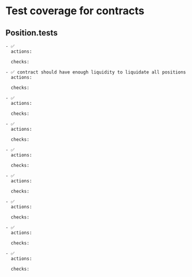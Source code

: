 # Test coverage for contracts

## Position.tests

    - ✅
      actions:

      checks:

    - ✅ contract should have enough liquidity to liquidate all positions
      actions:

      checks:

    - ✅
      actions:

      checks:

    - ✅
      actions:

      checks:

    - ✅
      actions:

      checks:

    - ✅
      actions:

      checks:

    - ✅
      actions:

      checks:

    - ✅
      actions:

      checks:

    - ✅
      actions:

      checks:
